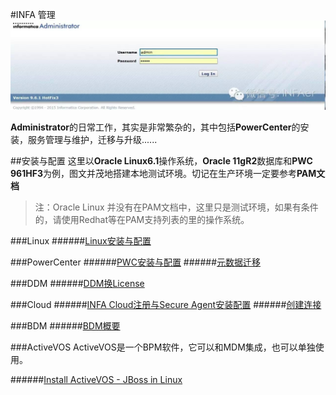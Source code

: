 #INFA 管理
![Administrator](Administrator.jpg)

**Administrator**的日常工作，其实是非常繁杂的，其中包括**PowerCenter**的安装，服务管理与维护，迁移与升级......

##安装与配置
这里以**Oracle Linux6.1**操作系统，**Oracle 11gR2**数据库和**PWC 961HF3**为例，图文并茂地搭建本地测试环境。切记在生产环境一定要参考**PAM文档**

> 注：Oracle Linux 并没有在PAM文档中，这里只是测试环境，如果有条件的，请使用Redhat等在PAM支持列表的里的操作系统。

###Linux
######[Linux安装与配置](LINUX/README.md)

###PowerCenter
######[PWC安装与配置](PWC/README.md)
######[元数据迁移](PWC/MigrationA.md)

###DDM
######[DDM换License](DDM/ChangeLicense.md)

###Cloud
######[INFA Cloud注册与Secure Agent安装配置](CLOUD/README.md)
######[创建连接](CLOUD/Connection.md)

###BDM
######[BDM概要](BDM/README.md)

###ActiveVOS
ActiveVOS是一个BPM软件，它可以和MDM集成，也可以单独使用。

######[Install ActiveVOS - JBoss in Linux](MDM/ActiveVOS_JBoss_Linux_Installation.md)

